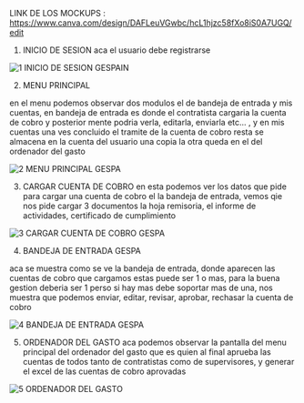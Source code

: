 LINK DE LOS MOCKUPS : https://www.canva.com/design/DAFLeuVGwbc/hcL1hjzc58fXo8iS0A7UGQ/edit

1) INICIO DE SESION 
aca el usuario debe registrarse 

![1 INICIO DE SESION GESPAIN](https://user-images.githubusercontent.com/100253836/188775446-4b094deb-af5c-4bc6-a6e0-02d953befa68.png)




2) MENU PRINCIPAL 

en el menu podemos observar dos modulos el de bandeja de entrada y mis cuentas,  en bandeja de entrada es donde el contratista cargaria la cuenta de cobro y posterior mente podria verla, editarla, enviarla etc... , y en mis cuentas una ves concluido el tramite de la cuenta de cobro resta se almacena en la cuenta del usuario una copia la otra queda en el del ordenador del gasto 

![2 MENU PRINCIPAL GESPA](https://user-images.githubusercontent.com/100253836/188775690-eb6157bb-c788-4fb5-a167-5d7aa03ce48f.png)


3) CARGAR CUENTA DE COBRO 
en esta podemos ver los datos que pide para cargar una cuenta de cobro el la bandeja de entrada, vemos qie nos pide cargar 3 documentos la hoja remisoria, el informe de actividades, certificado de cumplimiento 

![3 CARGAR CUENTA DE COBRO GESPA](https://user-images.githubusercontent.com/100253836/188776054-8a3252ec-3830-403d-bc3e-339b65890e18.png)


4) BANDEJA DE ENTRADA GESPA 

aca se muestra como se ve la bandeja de entrada, donde aparecen las cuentas de cobro que cargamos estas puede ser 1 o mas, para la buena gestion deberia ser 1 perso si hay mas debe soportar mas de una, nos muestra que podemos enviar, editar, revisar, aprobar, rechasar la cuenta de cobro

![4 BANDEJA DE ENTRADA GESPA](https://user-images.githubusercontent.com/100253836/188776512-a2b8b29b-0b9f-4e8e-8327-b5734cb37d70.png)




5) ORDENADOR DEL GASTO 
aca podemos observar la pantalla del menu principal del ordenador del gasto que es quien al final aprueba las cuentas de todos tanto de contratistas como de supervisores, y generar el excel de las cuentas de cobro aprovadas

![5 ORDENADOR DEL GASTO](https://user-images.githubusercontent.com/100253836/188776862-e3c501e7-390d-445c-9490-4a7fb98cb405.png)

